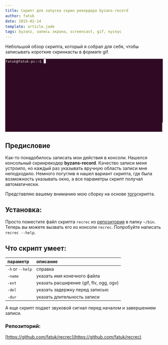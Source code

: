 ```yaml
---
title: Скрипт для запуска скрин рекордера byzans-record
author: fatuk
date: 2015-02-14
template: article.jade
tags: byzanz, запись экрана, screencast, gif, кускус
---
```


Небольшой обзор скрипта, который я собрал для себя, чтобы записывать короткие скринкасты в формате gif.

<span class="more"></span>

<img class="article-pic" src="demo.gif" alt="кускус">

## Предисловие
Как-то понадобилось записать мои действия в консоли.
Нашелся консольный скринрекодер **byzans-record**. Качество записи меня устроило, но каждый раз указывать вручную область записи мне неподходило. Немного погуглив я нашел вариант скрипта, где была возможность указывать окно, а все параметры скрипт получал автоматически.

Представляю вашему вниманию мою сборку на основе [того](https://gist.github.com/lucy/3042755)скрипта.

## Установка:

Просто поместите файл скрипта `recrec` из [репозитория](https://github.com/fatuk/recrec) в папку `~/bin`. Теперь вы можете вызвать его из консоли `recrec`. Попробуйте написать `recrec --help`.

## Что скрипт умеет:

| параметр             | описание                                |
| :------------------- | :------                                 |
| `-h` or `--help`     | справка                                 |
| `-name`              | указать имя конечного файла             |
| `-ext`               | указать расширение (gif, flv, ogg, ogv) |
| `-del`               | указать задержку перед записью          |
| `-dur`               | указать длительность записи             |

А еще скрипт подает звуковой сигнал перед началом и завершением записи.

### Репозиторий:

[https://github.com/fatuk/recrec](https://github.com/fatuk/recrec)
